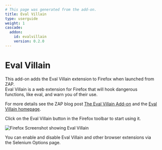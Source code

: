 ```yaml
---
# This page was generated from the add-on.
title: Eval Villain
type: userguide
weight: 1
cascade:
  addon:
    id: evalvillain
    version: 0.2.0
---
```


# Eval Villain

This add-on adds the Eval Villain extension to Firefox when launched from ZAP.  
Eval Villain is a web extension for Firefox that will hook dangerous functions, like eval, and warn you of their use.

For more details see the ZAP blog post [The Eval Villain Add-on](/blog/2021-12-01-the-eval-villain-add-on/) and the
[Eval Villain homepage](https://github.com/swoops/eval_villain).

Click on the Eval Villain button in the Firefox toolbar to start using it.

![Firefox Screenshot showing Eval Villain](/docs/desktop/addons/eval-villain/images/firefox.png)

You can enable and disable Eval Villain and other browser extensions via the Selenium Options page.
